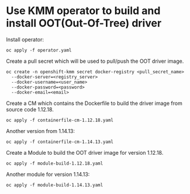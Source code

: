 # Use KMM operator to build and install OOT(Out-Of-Tree) driver

Install operator:

```shell
oc apply -f operator.yaml
```

Create a pull secret which will be used to pull/push the OOT driver image.

```shell
oc create -n openshift-kmm secret docker-registry <pull_secret_name> 
  --docker-server=<registry_server> 
  --docker-username=<user_name> 
  --docker-password=<password> 
  --docker-email=<email>
```

Create a CM which contains the Dockerfile to build the driver image from source code 1.12.18. 

```shell
oc apply -f containerfile-cm-1.12.18.yaml
```

Another version from 1.14.13:

```shell
oc apply -f containerfile-cm-1.14.13.yaml
```

Create a Module to build the OOT driver image for version 1.12.18.

```shell
oc apply -f module-build-1.12.18.yaml
```

Another module for version 1.14.13:

```shell
oc apply -f module-build-1.14.13.yaml
```



